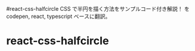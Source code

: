 #react-css-halfcircle
CSS で半円を描く方法をサンプルコード付き解説！
を codepen, react, typescript ベースに翻訳。
# react-css-halfcircle
